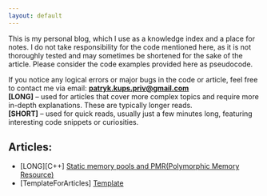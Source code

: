 ```yaml
---
layout: default
---
```


This is my personal blog, which I use as a knowledge index and a place for notes. I do not take responsibility for the code mentioned here, as it is not thoroughly tested and may sometimes be shortened for the sake of the article. Please consider the code examples provided here as pseudocode.

If you notice any logical errors or major bugs in the code or article, feel free to contact me via email: **patryk.kups.priv@gmail.com**  
**[LONG]** – used for articles that cover more complex topics and require more in-depth explanations. These are typically longer reads.  
**[SHORT]** – used for quick reads, usually just a few minutes long, featuring interesting code snippets or curiosities.  

## Articles:

* [LONG][C++] [ Static memory pools and PMR(Polymorphic Memory Resource)](./articles/static_mem_pmr.html)
* [TemplateForArticles] [Template](./articles/template.html)

